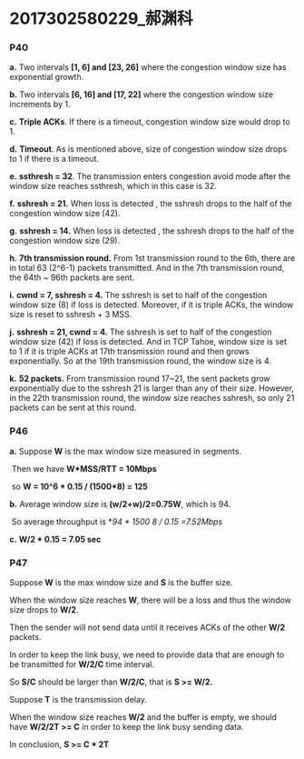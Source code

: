 # 2017302580229_郝渊科

### P40

**a.** Two intervals **[1, 6] and [23, 26]** where the congestion window size has exponential growth.

**b.** Two intervals **[6, 16] and [17, 22]** where the congestion window size increments by 1.

**c.** **Triple ACKs**. If there is a timeout, congestion window size would drop to 1.

**d.** **Timeout**. As is mentioned above, size of congestion window size drops to 1 if there is a         	 timeout.

**e.** **ssthresh = 32**. The transmission enters congestion avoid mode after the window size 			   	reaches ssthresh, which in this case is 32.

**f.** **sshresh = 21.** When loss is detected , the sshresh drops to the half of the congestion window  	size (42).

**g.** **sshresh = 14.** When loss is detected , the sshresh drops to the half of the congestion window  	size (29).

**h.** **7th transmission round.** From 1st transmission round to the 6th, there are in total 63 (2^6-1) packets transmitted. And in the 7th transmission round, the 64th ~ 96th packets are sent.

**i.** **cwnd = 7, sshresh = 4.** The sshresh is set to half of the congestion window size (8) if loss is 	detected. Moreover, if it is triple ACKs, the window size is reset to sshresh + 3 MSS.

**j.** **sshresh = 21, cwnd = 4.** The sshresh is set to half of the congestion window size (42) if loss 	is detected. And in TCP Tahoe, window size is set to 1 if it is triple ACKs at 17th transmission 	round and then grows exponentially. So at the 19th transmission round, the window size is 	4.

**k.** **52 packets.** From transmission round 17~21, the sent packets grow exponentially due to 	  	the sshresh 21 is larger than any of their size. However, in the 22th transmission round, the 	window size reaches sshresh, so only 21 packets can be sent at this round.



### P46

**a.** Suppose **W** is the max window size measured in segments.

​	Then we have **W*MSS/RTT = 10Mbps**

​	so **W = 10^6 * 0.15 / (1500*8) = 125**

**b.** Average window size is **(w/2+w)/2=0.75W**, which is 94.

​	So average throughput is **94 * 1500 *8 / 0.15 =7.52Mbps**

**c.** **W/2 * 0.15 = 7.05 sec**



### P47

Suppose **W** is the max window size and **S** is the buffer size.

When the window size reaches **W**, there will be a loss and thus the window size drops to **W/2**. 

Then the sender will not send data until it receives ACKs of the other **W/2** packets.

In order to keep the link busy, we need to provide data that are enough to be transmitted for **W/2/C** time interval.

So **S/C** should be larger than **W/2/C**, that is **S >= W/2.** 

Suppose **T** is the transmission delay.

When the window size reaches **W/2** and the buffer is empty, we should have **W/2/2T >= C** in order to keep the link busy sending data.

In conclusion, **S >= C * 2T**
